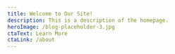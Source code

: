 ```yaml
---
title: Welcome to Our Site!
description: This is a description of the homepage.
heroImage: /blog-placeholder-3.jpg
ctaText: Learn More
ctaLink: /about
---
```


